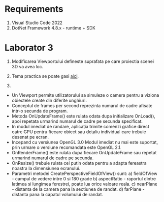 # Requirements

1. Visual Studio Code 2022
2. DotNet Framework 4.8.x - runtime + SDK


# Laborator 3
1. Modificarea Viewportului defineste suprafata pe care proiectia scenei 3D va avea loc.
>
2. Tema practica se poate gasi [aici](https://github.com/BP-Feral/ElementeDeGrafica/tree/main/Pricob).
>
3. 
- Un Viewport permite utilizatorului sa simuleze o camera pentru a viziona obiectele create din diferite unghiuri.
- Conceptul de frames per second reprezinta numarul de cadre afisate intr-o secunda de program.
- Metoda OnUpdateFrame() este rulata odata dupa initializare OnLoad(), apoi repetata urmarind numarul de cadre pe secunda specificat.
- In modul imediat de randare, aplicația trimite comenzi grafice direct catre GPU pentru fiecare obiect sau detaliu individual care trebuie desenat pe ecran.
- Incepand cu versiunea OpenGL 3.0 Modul imediat nu mai este suportat, prin urmare o versiune recomandata este OpenGL 2.1.
- OnRenderFrame() este rulata dupa fiecare OnUpdateFrame sau repetat urmarind numarul de cadre pe secunda.
- OnResize() trebuie rulata cel putin odata pentru a adapta fereastra noastra la dimensiunea ecranului.
- Parametri metodei CreatePerspectiveFieldOfView() sunt:
a) fieldOfView - campul de vedere intre 0 si 180 grade
b) aspectRatio - raportul dintre latimea si lungimea ferestrei, poate lua orice valoare reala.
c) nearPlane - distanta de la camera pana la sectiunea de randat.
d) farPlane - distanta pana la capatul volumului de randat.